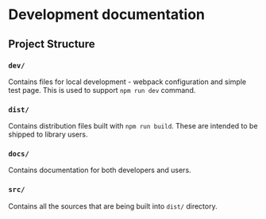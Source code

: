 # Development documentation

## Project Structure

### `dev/`

Contains files for local development - webpack configuration and simple test page.
This is used to support `npm run dev` command.

### `dist/`

Contains distribution files built with `npm run build`. These are intended to be
shipped to library users.

### `docs/`

Contains documentation for both developers and users.

### `src/`

Contains all the sources that are being built into `dist/` directory.
